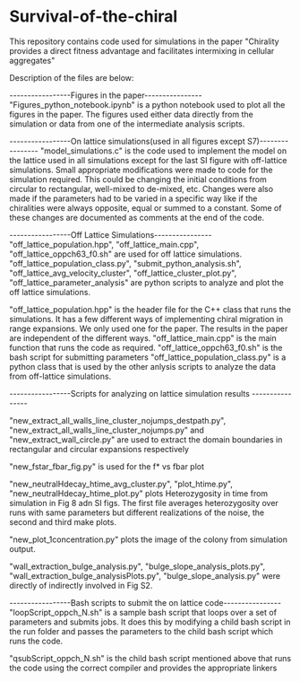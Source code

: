 # Survival-of-the-chiral
This repository contains code used for simulations in the paper  "Chirality provides a direct fitness advantage and facilitates intermixing in cellular aggregates"

Description of the files are below:

-----------------Figures in the paper----------------
"Figures_python_notebook.ipynb" is a python notebook used to plot all the figures in the paper. The figures used either data directly from the simulation or data from one of the intermediate analysis scripts.

-----------------On lattice simulations(used in all figures except S7)----------------
"model_simulations.c" is the code used to implement the model on the lattice used in all simulations except for the last SI figure with off-lattice simulations. Small appropriate modifications were made to code for the simulation required. This could be changing the initial conditions from circular to rectangular, well-mixed to de-mixed, etc.  Changes were also made if the parameters had to be varied in a specific way like if the chiralities were always opposite, equal or summed to a constant. Some of these changes are documented as comments at the end of the code. 

-----------------Off Lattice Simulations----------------
"off_lattice_population.hpp", "off_lattice_main.cpp", "off_lattice_oppch63_f0.sh" are used for off lattice simulations.
"off_lattice_population_class.py", "submit_python_analysis.sh", "off_lattice_avg_velocity_cluster", "off_lattice_cluster_plot.py", "off_lattice_parameter_analysis"  are python scripts to analyze and plot the off lattice simulations. 

"off_lattice_population.hpp" is the header file for the C++ class that runs the simulations. It has a few different ways of implementing chiral migration in range expansions. We only used one for the paper. The results in the paper are independent of the different ways.
"off_lattice_main.cpp" is the main function that runs the code as required.
"off_lattice_oppch63_f0.sh" is the bash script for submitting parameters
"off_lattice_population_class.py" is a python class that is used by the other anlysis scripts to analyze the data from off-lattice simulations.


-----------------Scripts for analyzing on lattice simulation results ----------------

"new_extract_all_walls_line_cluster_nojumps_destpath.py", "new_extract_all_walls_line_cluster_nojumps.py"	and "new_extract_wall_circle.py" are used to extract the domain boundaries in rectangular and circular expansions respectively

"new_fstar_fbar_fig.py" is used for the f* vs fbar plot

"new_neutralHdecay_htime_avg_cluster.py", "plot_htime.py", "new_neutralHdecay_htime_plot.py" plots Heterozygosity in time from simulation in Fig 8 adn SI figs. The first file averages heterozygosity over runs with same parameters but different realizations of the noise, the second and third make plots.

"new_plot_1concentration.py" plots the image of the colony from simulation output.

"wall_extraction_bulge_analysis.py", "bulge_slope_analysis_plots.py", "wall_extraction_bulge_analysisPlots.py", "bulge_slope_analysis.py" were directly of indirectly involved in  Fig S2.

-----------------Bash scripts to submit the on lattice code----------------
"loopScript_oppch_N.sh" is a sample bash script that loops over a set of parameters and submits jobs. It does this by modifying a child bash script in the run folder and passes the parameters to the child bash script which runs the code.

"qsubScript_oppch_N.sh" is the child bash script mentioned above that runs the code using the correct compiler and provides the appropriate linkers
